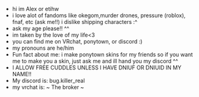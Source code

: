 - hi im Alex or etihw
- i love alot of fandoms like okegom,murder drones, pressure (roblox), fnaf, etc (ask me!!) i dislike shipping characters :^
- ask my age please!! ^^
- im taken by the love of my life<3
- you can find me on VRchat, ponytown, or discord :)
- my pronouns are he/him 
- Fun fact about me: i make ponytown skins for my friends so if you want me to make you a skin, just ask me and ill hand you my discord ^^
- I ALLOW FREE CUDDLES UNLESS I HAVE DNIUF OR DNIUID IN MY NAME!!
- My discord is: bug.killer_real
- my vrchat is: ~ The broker ~
